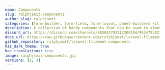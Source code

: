 ```yaml
---
name: Components
slug: ralphjsmit-components
author_slug: ralphjsmit
categories: [form-builder, form-field, form-layout, panel-builderm kit]
description: A collection of handy components that can be used in almost any project, like sidebars, timestamps & more.
discord_url: https://discord.com/channels/883083792112300104/955479282170335232
docs_url: https://raw.githubusercontent.com/ralphjsmit/laravel-filament-components/main/README.md
github_repository: ralphjsmit/laravel-filament-components
has_dark_theme: true
has_translations: true
image: ralphjsmit-components.jpg
versions: [2, 3]
---
```

